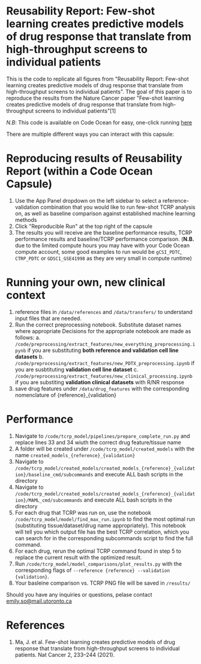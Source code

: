 # Reusability Report: Few-shot learning creates predictive models of drug response that translate from high-throughput screens to individual patients

This is the code to replicate all figures from "Reusability Report: Few-shot learning creates predictive models of drug response that translate from high-throughput screens to individual patients". The goal of this paper is to reproduce the results from the Nature Cancer paper "Few-shot learning creates predictive models of drug response that translate from high-throughput screens to individual patients"[1]

*N.B*: This code is available on Code Ocean for easy, one-click running [here](https://codeocean.com/capsule/8411716/tree/v2)

There are multiple different ways you can interact with this capsule:
# Reproducing results of Reusability Report (within a Code Ocean Capsule)
1. Use the App Panel dropdown on the left sidebar to select a reference-validation combination that you would like to run few-shot TCRP analysis on, as well as baseline comparison against established machine learning methods 
2. Click "Reproducible Run" at the top right of the capsule
3. The results you will receive are the baseline performance results, TCRP performance results and baseline/TCRP performance comparison. (**N.B.** due to the limited compute hours you may have with your Code Ocean compute account, some good examples to run would be `gCSI_PDTC`, `CTRP_PDTC` or `GDSC1_GSE41998` as they are very small in compute runtime)

# Running your own, new clinical context 
1. reference files in `/data/references` and `/data/transfers/` to understand input files that are needed. 
2. Run the correct preprocessing notebook. Substitute dataset names where appropriate Decisions for the appropriate notebook are made as follows:
 a. `/code/preprocessing/extract_features/new_everything_preprocessing.ipynb` if you are substituting **both reference and validation cell line datasets**
 b. `/code/preprocessing/extract_features/new_PDTX_preprocessing.ipynb` if you are susbtituting **validation cell line dataset** 
 c. `/code/preprocessing/extract_features/new_clinical_processing.ipynb` if you are substiting **validation clinical datasets** with R/NR response
3. save drug features under `/data/drug_features` with the corresponding nomenclature of {reference}_{validation}

# Performance 
1. Navigate to `/code/tcrp_model/pipelines/prepare_complete_run.py` and replace lines 33 and 34 wiuth the correct drug feature/tissue name
2. A folder will be created under `/code/tcrp_model/created_models` with the name `created_models_{reference}_{validation}`
3. Navigate to `/code/tcrp_model/created_models/created_models_{reference}_{validation}/baseline_cmd/subcommands` and execute ALL bash scripts in the directory
4. Navigate to `/code/tcrp_model/created_models/created_models_{reference}_{validation}/MAML_cmd/subcommands` and execute ALL bash scripts in the directory
5. For each drug that TCRP was run on, use the notebook `/code/tcrp_model/model/find_max_run.ipynb` to find the most optimal run (substituting tissue/dataset/drug name appropriately). This notebook will tell you which output file has the best TCRP correlation, which you can search for in the corresponding subcommands script to find the full command.
6. For each drug, rerun the optimal TCRP command found in step 5 to replace the current result with the optimized result. 
7. Run `/code/tcrp_model/model_comparisons/plot_results.py` with the corresponding flags of `--reference {reference} --validation {validation}`.
8. Your basleine comparison vs. TCRP PNG file will be saved in `/results/`


Should you have any inquiries or questions, pelase contact [emily.so@mail.utoronto.ca](emily.so@mail.utoronto.ca)
# References
1. Ma, J. et al. Few-shot learning creates predictive models of drug response that translate from high-throughput screens to individual patients. Nat Cancer 2, 233–244 (2021).
